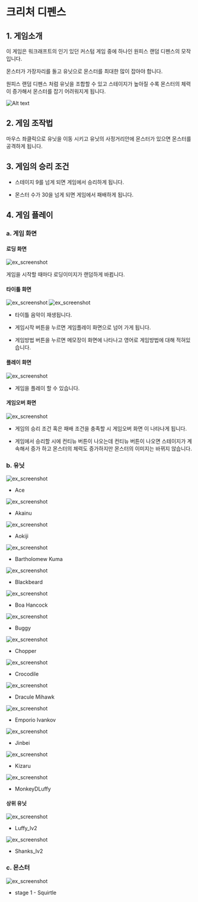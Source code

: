 # 크리처 디펜스 

## 1. 게임소개

이 게임은 워크래프트의 인기 있던 커스텀 게임 중에 하나인 원피스 랜덤 디펜스의 모작입니다.

몬스터가 가장자리를 돌고 유닛으로 몬스터를 최대한 많이 잡아야 합니다.

원피스 랜덤 디펜스 처럼 유닛을 조합할 수 있고 스테이지가 높아질 수록 몬스터의 체력이 증가해서 몬스터를 잡기 어려워지게 됩니다.

![Alt text](https://media.discordapp.net/attachments/374730378738532352/719922277067784293/Warcraft_III_2020-06-09_11_31_23.png?width=814&height=458)

## 2. 게임 조작법

마우스 좌클릭으로 유닛을 이동 시키고 유닛의 사정거리안에 몬스터가 있으면 몬스터를 공격하게 됩니다.

## 3. 게임의 승리 조건

- 스테이지 9를 넘게 되면 게임에서 승리하게 됩니다.

- 몬스터 수가 30을 넘게 되면 게임에서 패배하게 됩니다.

## 4. 게임 플레이

### a. 게임 화면

#### 로딩 화면
![ex_screenshot](./img/loading.png)

  게임을 시작할 때마다 로딩이미지가 랜덤하게 바뀝니다.

#### 타이틀 화면
![ex_screenshot](./img/title.png)
![ex_screenshot](./img/manual.png)

  - 타이틀 음악이 재생됩니다.
  
  - 게임시작 버튼을 누르면 게임플레이 화면으로 넘어 가게 됩니다.
  
  - 게임방법 버튼을 누르면 메모장이 화면에 나타나고 영어로 게임방법에 대해 적혀있습니다.

#### 플레이 화면
![ex_screenshot](./img/gameplay.png)

  - 게임을 플레이 할 수 있습니다.

#### 게임오버 화면
![ex_screenshot](./img/gameover.png)

  - 게임의 승리 조건 혹은 패배 조건을 충족할 시 게임오버 화면 이 나타나게 됩니다.
  
  - 게임에서 승리할 시에 컨티뉴 버튼이 나오는데 컨티뉴 버튼이 나오면 스테이지가 계속해서 증가 하고 몬스터의 체력도 증가하지만 몬스터의 이미지는 바뀌지 않습니다.

### b. 유닛
 ![ex_screenshot](./img/unitfiles/Ace/Idle.png)
  - Ace 
  
 ![ex_screenshot](./img/unitfiles/Akainu/Idle.png)
  - Akainu
  
 ![ex_screenshot](./img/unitfiles/Aokiji/Idle.png)
  - Aokiji 
  
 ![ex_screenshot](./img/unitfiles/BartholomewKuma/Idle.png)
  - Bartholomew Kuma
  
 ![ex_screenshot](./img/unitfiles/Blackbeard/Idle.png)
  - Blackbeard 
  
 ![ex_screenshot](./img/unitfiles/BoaHancock/Idle.png)
  - Boa Hancock 
  
 ![ex_screenshot](./img/unitfiles/Buggy/Idle.png)
  - Buggy
  
 ![ex_screenshot](./img/unitfiles/Chopper/Idle.png)
  - Chopper
  
 ![ex_screenshot](./img/unitfiles/Crocodile/Idle.png)
  - Crocodile 
  
 ![ex_screenshot](./img/unitfiles/DraculeMihawk/Idle.png)
  - Dracule Mihawk
  
 ![ex_screenshot](./img/unitfiles/EmporioIvankov/Idle.png)
  - Emporio Ivankov 
  
 ![ex_screenshot](./img/unitfiles/Jinbei/Idle.png)
  - Jinbei
  
 ![ex_screenshot](./img/unitfiles/Kizaru/Idle.png)
  - Kizaru
  
 ![ex_screenshot](./img/unitfiles/MonkeyDLuffy/Idle.png)
  - MonkeyDLuffy
  
#### 상위 유닛
 ![ex_screenshot](./img/unitfiles/Luffy_lv2/Idle.png)
  - Luffy_lv2
  
 ![ex_screenshot](./img/unitfiles/Shanks_lv2/Idle.png)
  - Shanks_lv2
  

### c. 몬스터
   ![ex_screenshot](./img/unitfiles/Squirtle/Idle.png)
   - stage 1 - Squirtle
